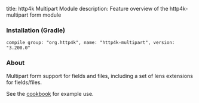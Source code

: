 title: http4k Multipart Module
description: Feature overview of the http4k-multipart form module

### Installation (Gradle)
```compile group: "org.http4k", name: "http4k-multipart", version: "3.200.0"```

### About

Multipart form support for fields and files, including a set of lens extensions for fields/files.

See the [cookbook](/cookbook/multipart_forms/) for example use.
